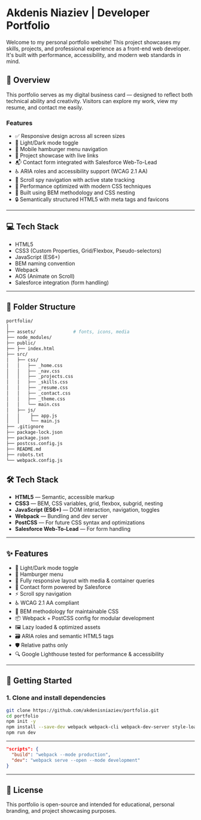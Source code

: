 # Akdenis Niaziev | Developer Portfolio

Welcome to my personal portfolio website! This project showcases my skills, projects, and professional experience as a front-end web developer. It's built with performance, accessibility, and modern web standards in mind.

## 📌 Overview

This portfolio serves as my digital business card — designed to reflect both technical ability and creativity. Visitors can explore my work, view my resume, and contact me easily.

### Features

- ✅ Responsive design across all screen sizes
- 🌙 Light/Dark mode toggle
- 🍔 Mobile hamburger menu navigation
- 📁 Project showcase with live links
- 📬 Contact form integrated with Salesforce Web-To-Lead
- ♿ ARIA roles and accessibility support (WCAG 2.1 AA)
- 🧠 Scroll spy navigation with active state tracking
- 🚀 Performance optimized with modern CSS techniques
- 🎨 Built using BEM methodology and CSS nesting
- 🔒 Semantically structured HTML5 with meta tags and favicons

---

## 💻 Tech Stack

- HTML5
- CSS3 (Custom Properties, Grid/Flexbox, Pseudo-selectors)
- JavaScript (ES6+)
- BEM naming convention
- Webpack
- AOS (Animate on Scroll)
- Salesforce integration (form handling)

---

## 📁 Folder Structure

```bash
portfolio/
│
├── assets/              # fonts, icons, media
├── node_modules/
├── public/
├── ├── index.html
├── src/
│   ├── css/
│   │   ├── _home.css
│   │   ├── _nav.css
│   │   ├── _projects.css
│   │   ├── _skills.css
│   │   ├── _resume.css
│   │   ├── _contact.css
│   │   ├── _theme.css
│   │   └── main.css
│   ├── js/
│   │    ├── app.js
│   │    └── main.js
├── .gitignore
├── package-lock.json
├── package.json
├── postcss.config.js
├── README.md
├── robots.txt
└── webpack.config.js
```

## 🛠 Tech Stack

- **HTML5** — Semantic, accessible markup
- **CSS3** — BEM, CSS variables, grid, flexbox, subgrid, nesting
- **JavaScript (ES6+)** — DOM interaction, navigation, toggles
- **Webpack** — Bundling and dev server
- **PostCSS** — For future CSS syntax and optimizations
- **Salesforce Web-To-Lead** — For form handling

---

## ✨ Features

- 🎨 Light/Dark mode toggle
- 🍔 Hamburger menu
- 📱 Fully responsive layout with media & container queries
- 💌 Contact form powered by Salesforce
- ⚡ Scroll spy navigation
- ♿ WCAG 2.1 AA compliant
- 🧠 BEM methodology for maintainable CSS
- 📦 Webpack + PostCSS config for modular development
- 🖼️ Lazy loaded & optimized assets
- 🗃️ ARIA roles and semantic HTML5 tags
- 🛡️ Relative paths only
- 🔍 Google Lighthouse tested for performance & accessibility

---

## 🚀 Getting Started

### 1. Clone and install dependencies

```bash
git clone https://github.com/akdenisniaziev/portfolio.git
cd portfolio
npm init -y
npm install --save-dev webpack webpack-cli webpack-dev-server style-loader css-loader postcss postcss-loader autoprefixer postcss-nesting cssnano
npm run dev
```

---

```json
"scripts": {
  "build": "webpack --mode production",
  "dev": "webpack serve --open --mode development"
}
```

---

## 📝 License

This portfolio is open-source and intended for educational, personal branding, and project showcasing purposes.
